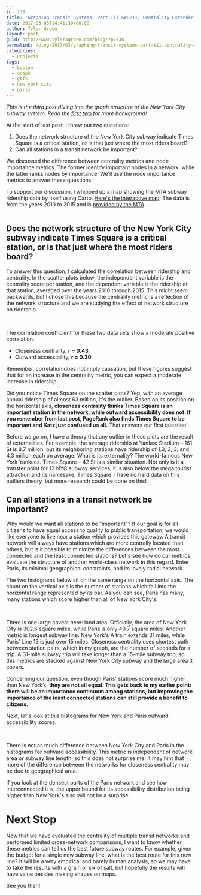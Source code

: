 ```yaml
---
id: 738
title: 'Graphing Transit Systems, Part III &#8211; Centrality Extended'
date: 2017-03-05T14:41:30+00:00
author: Tyler Green
layout: post
guid: http://www.tyleragreen.com/blog/?p=738
permalink: /blog/2017/03/graphing-transit-systems-part-iii-centrality-extended/
categories:
  - Projects
tags:
  - boston
  - graph
  - gtfs
  - new york city
  - paris
---
```

_This is the third post diving into the graph structure of the New York City subway system. Read the [first](http://www.tyleragreen.com/blog/2016/10/graphing-transit-systems/) <a href="http://www.tyleragreen.com/blog/2017/03/graphing-transit-systems-part-ii-centrality/" target="_blank">two</a> for more background!_

At the start of last post, I threw out two questions:

  1. Does the network structure of the New York City subway indicate Times Square is a critical station, or is that just where the most riders board?
  2. Can all stations in a transit network be important?

We discussed the difference between centrality metrics and node importance metrics. The former identify important nodes in a network, while the latter ranks nodes by importance. We'll use the node importance metrics to answer these questions.

To support our discussion, I whipped up a map showing the MTA subway ridership data by itself using Carto. <a href="https://tyleragreen.carto.com/viz/568a4bcc-fb87-11e6-b240-0e3ebc282e83/embed_map" target="_blank">Here's the interactive map</a>! The data is from the years 2010 to 2015 and is <a href="http://web.mta.info/nyct/facts/ridership/ridership_sub_annual.htm" target="_blank">provided by the MTA</a>.

<a href="https://tyleragreen.carto.com/viz/568a4bcc-fb87-11e6-b240-0e3ebc282e83/embed_map" target="_blank"><img class="aligncenter" src="http://i1.wp.com/www.tyleragreen.com/blog_files/2017-03-gtfs-graph-centrality/ridership.PNG?w=676" alt="" data-recalc-dims="1" /></a>

## Does the network structure of the New York City subway indicate Times Square is a critical station, or is that just where the most riders board?

To answer this question, I calculated the correlation between ridership and centrality. In the scatter plots below, the independent variable is the centrality score per station, and the dependent variable is the ridership at that station, averaged over the years 2010 through 2015. This might seem backwards, but I chose this because the centrality metric is a reflection of the network structure and we are studying the effect of network structure on ridership.

<img class="aligncenter" src="http://i1.wp.com/www.tyleragreen.com/blog_files/2017-03-gtfs-graph-centrality/closeness_scatter.png?w=676" alt="" data-recalc-dims="1" />
  
<img class="aligncenter" src="http://i1.wp.com/www.tyleragreen.com/blog_files/2017-03-gtfs-graph-centrality/accessibility_scatter.png?w=676" alt="" data-recalc-dims="1" />

The correlation coefficient for these two data sets show a moderate positive correlation.

  * Closeness centrality, **r = 0.43**
  * Outward accessibility, **r = 0.30**

Remember, correlation does not imply causation, but these figures suggest that for an increase in the centrality metric, you can expect a moderate increase in ridership.

Did you notice Times Square on the scatter plots? Yep, with an average annual ridership of almost 63 million, it's the outlier. Based on its position on the horizontal axis, **closeness centrality thinks Times Square is an important station in the network, while outward accessibility does not. If you remember from last post, PageRank also finds Times Square to be important and Katz just confused us all.** That answers our first question!

Before we go on, I have a theory that any outlier in these plots are the result of externalities. For example, the average ridership at Yankee Stadium &#8211; 161 St is 8.7 million, but its neighboring stations have ridership of 1.3, 3, 3, and 4.3 million each on average. What is its externality? The world-famous New York Yankees. Times Square &#8211; 42 St is a similar situation. Not only is it a transfer point for 12 NYC subway services, it is also below the mega tourist attraction and its namesake, Times Square. I have no hard data on this outliers theory, but more research could be done on this!

## Can all stations in a transit network be important?

Why would we want all stations to be "important"? If our goal is for all citizens to have equal access to quality to public transportation, we would like everyone to live near a station which provides this gateway. A transit network will always have stations which are more centrally located than others, but is it possible to minimize the differences between the most connected and the least connected stations? Let's see how do our metrics evaluate the structure of another world-class network in this regard. Enter Paris, its minimal geographical constraints, and its lovely radial network.

The two histograms below sit on the same range on the horizontal axis. The count on the vertical axis is the number of stations which fall into the horizontal range represented by its bar. As you can see, Paris has many, many stations which score higher than all of New York City's.

<img src="http://i1.wp.com/www.tyleragreen.com/blog_files/2017-03-gtfs-graph-centrality/nyc_closeness_histogram.png?w=676" alt="" data-recalc-dims="1" />
  
<img src="http://i2.wp.com/www.tyleragreen.com/blog_files/2017-03-gtfs-graph-centrality/paris_closeness_histogram.png?w=676" alt="" data-recalc-dims="1" />

There is one large caveat here: land area. Officially, the area of New York City is 302.6 square miles, while Paris is only 40.7 square miles. Another metric is longest subway line: New York's A train extends 31 miles, while Paris&#8217; Line 13 is just over 15 miles. Closeness centrality uses shortest path between station pairs, which in my graph, are the number of seconds for a trip. A 31-mile subway trip will take longer than a 15-mile subway trip, so this metrics are stacked against New York City subway and the large area it covers.

Concerning our question, even though Paris' stations score much higher than New York&#8217;s, **they are not all equal. This gets back to my earlier point: there will be an importance continuum among stations, but improving the importance of the least connected stations can still provide a benefit to citizens.**

Next, let's look at this histograms for New York and Paris outward accessibility scores.
  
<img src="http://i1.wp.com/www.tyleragreen.com/blog_files/2017-03-gtfs-graph-centrality/nyc_accessibility_histogram.png?w=676" alt="" data-recalc-dims="1" />
  
<img src="http://i2.wp.com/www.tyleragreen.com/blog_files/2017-03-gtfs-graph-centrality/paris_accessibility_histogram.png?w=676" alt="" data-recalc-dims="1" />

There is not as much difference between New York City and Paris in the histograms for outward accessibility. This metric is independent of network area or subway line length, so this does not surprise me. It may hint that more of the difference between the networks for closeness centrality may be due to geographical area.

If you look at the densest parts of the Paris network and see how interconnected it is, the upper bound for its accessibility distribution being higher than New York's also will not be a surprise.

# Next Stop

Now that we have evaluated the centrality of multiple transit networks and performed limited cross-network comparisons, I want to know whether these metrics can tell us the best future subway routes. For example, given the budget for a single new subway line, what is the best route for this new line? It will be a very empirical and barely human analysis, so we may have to take the results with a grain or six of salt, but hopefully the results will have value besides making shapes on maps.

See you then!
